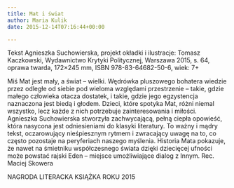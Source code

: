 ```yaml
---
title: Mat i świat
author: Maria Kulik
date: 2015-12-14T07:16:44+00:00

---
```

Tekst Agnieszka Suchowierska, projekt okładki i ilustracje: Tomasz Kaczkowski, Wydawnictwo Krytyki Politycznej, Warszawa 2015, s. 64, oprawa twarda, 172&#215;245 mm, ISBN 978-83-64682-50-6, wiek: 7+


Miś Mat jest mały, a świat – wielki. Wędrówka pluszowego bohatera wiedzie przez odległe od siebie pod wieloma względami przestrzenie – takie, gdzie małego człowieka otacza dostatek, i takie, gdzie jego egzystencja naznaczona jest biedą i głodem. Dzieci, które spotyka Mat, różni niemal wszystko, lecz każde z nich potrzebuje zainteresowania i miłości. Agnieszka Suchowierska stworzyła zachwycającą, pełną ciepła opowieść, która nasycona jest odniesieniami do klasyki literatury. To ważny i mądry tekst, oczarowujący nieśpiesznym rytmem i zwracający uwagę na to, co często pozostaje na peryferiach naszego myślenia. Historia Mata pokazuje, że nawet na śmietniku współczesnego świata dzięki dziecięcej ufności może powstać rajski Eden – miejsce umożliwiające dialog z Innym. Rec. Maciej Skowera

NAGRODA LITERACKA KSIĄŻKA ROKU 2015
